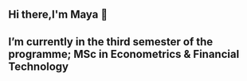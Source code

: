 ## Hi there,I'm Maya 👋
## I’m currently in the third semester of the programme; MSc in Econometrics & Financial Technology

